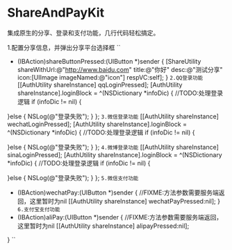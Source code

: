 # ShareAndPayKit
集成原生的分享、登录和支付功能，几行代码轻松搞定。

1.配置分享信息，并弹出分享平台选择框
``
- (IBAction)shareButtonPressed:(UIButton *)sender {
[ShareUtility shareWithUrl:@"http://www.baidu.com" title:@"你好" desc:@"测试分享" icon:[UIImage imageNamed:@"icon"] respVC:self];
}
``
2.QQ登录功能
``
[[AuthUtility shareInstance] qqLoginPressed];
[AuthUtility shareInstance].loginBlock = ^(NSDictionary *infoDic) {
//TODO:处理登录逻辑
if (infoDic != nil) {

}else {
NSLog(@"登录失败");
}
};
``
3.微信登录功能
``
[[AuthUtility shareInstance] wechatLoginPressed];
[AuthUtility shareInstance].loginBlock = ^(NSDictionary *infoDic) {
//TODO:处理登录逻辑
if (infoDic != nil) {

}else {
NSLog(@"登录失败");
}
};
``
4.微博登录功能
``
[[AuthUtility shareInstance] sinaLoginPressed];
[AuthUtility shareInstance].loginBlock = ^(NSDictionary *infoDic) {
//TODO:处理登录逻辑
if (infoDic != nil) {

}else {
NSLog(@"登录失败");
}
};
``
5.微信支付功能
``
- (IBAction)wechatPay:(UIButton *)sender {
//FIXME:方法参数需要服务端返回，这里暂时为nil
[[AuthUtility shareInstance] wechatPayPressed:nil];
}
``
6.支付宝支付功能
``
- (IBAction)aliPay:(UIButton *)sender {
//FIXME:方法参数需要服务端返回，这里暂时为nil
[[AuthUtility shareInstance] alipayPressed:nil];

}
``
